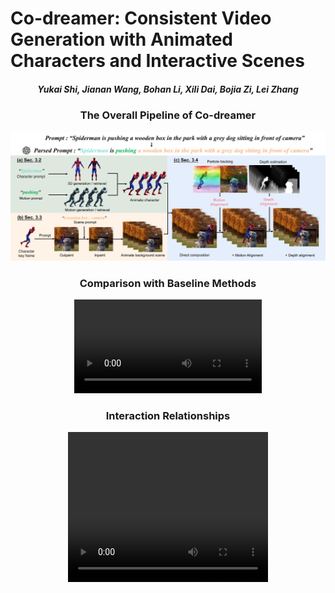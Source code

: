 # Co-dreamer: Consistent Video Generation with Animated Characters and Interactive Scenes

#####  <p align="center"> Yukai Shi, Jianan Wang, Bohan Li, Xili Dai, Bojia Zi, Lei Zhang
</p>


### <p align="center">The Overall Pipeline of Co-dreamer
<p align="center"><img src="figures/framework_00.png"/></img>

### <p align="center">Comparison with Baseline Methods
<p align="center"><video controls>
    <source src="video/baseline_comparison.mp4" type="video/mp4">
    </video>

### <p align="center">Interaction Relationships
<p align="center"><video width="320" height="240" controls>
    <source src="video/depth_motion_alignment.mp4" type="video/mp4">
    </video>

<!-- #### <p align="center">[Project Page](https://toss3d.github.io/) | [ArXiv](https://arxiv.org/abs/2310.10644) |  [Video]()</p> -->

<!-- <p align="center"> Our code is coming soon</p> -->